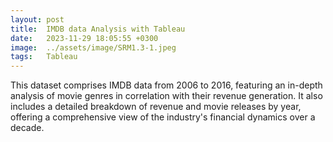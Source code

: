 ```yaml
---
layout: post
title:  IMDB data Analysis with Tableau
date:   2023-11-29 18:05:55 +0300
image:  ../assets/image/SRM1.3-1.jpeg
tags:   Tableau
---
```




<script type="module" src="https://public.tableau.com/javascripts/api/tableau.embedding.3.latest.min.js"></script>

<tableau-viz id="tableauViz"       
  src='https://public.tableau.com/views/Beitezhu_IMDB_data/Dashboard?:language=en-US&:display_count=n&:origin=viz_share_link'      
  height='850px' width='1300px' toolbar='bottom' hide-tabs>
</tableau-viz>

This dataset comprises IMDB data from 2006 to 2016, featuring an in-depth analysis of movie genres in correlation with their revenue generation. It also includes a detailed breakdown of revenue and movie releases by year, offering a comprehensive view of the industry's financial dynamics over a decade.